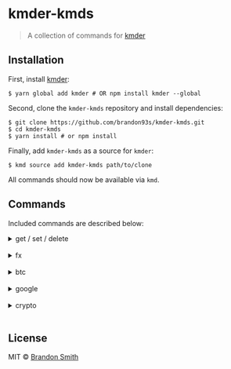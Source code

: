 # kmder-kmds

> A collection of commands for [kmder](https://github.com/brandon93s/kmder)

## Installation

First, install [kmder](https://github.com/brandon93s/kmder):

```shell
$ yarn global add kmder # OR npm install kmder --global
```

Second, clone the `kmder-kmds` repository and install dependencies:

```shell
$ git clone https://github.com/brandon93s/kmder-kmds.git
$ cd kmder-kmds
$ yarn install # or npm install
```

Finally, add `kmder-kmds` as a source for `kmder`:

```shell
$ kmd source add kmder-kmds path/to/clone
```

All commands should now be available via `kmd`.

## Commands

Included commands are described below:

<details><summary>get / set / delete</summary>
<p>

The `get`, `set` and `delete` expose a key-value store allowing you to store arbitrary information:


```sh
$ kmd set demo "kmder is awesome"
  > set demo:kmder is awesome

$ kmd get demo
  > kmder is awesome

$ kmd delete demo
  > deleted demo
```

</p>
</details>
<br />
<details><summary>fx</summary>
<p>

The `fx` command loads and reports the exchange rate for the provided currencies:


```sh
$ kmd fx USD GBP
  > 0.73792

$ kmd fx GBP USD
  > 1.3552
```

</p>
</details>
<br />
<details><summary>btc</summary>
<p>

The `btc` command loads and reports the current price of 1 BTC in USD:


```sh
$ kmd btc
  > 17532.25
```

</p>
</details>
<br />
<details><summary>google</summary>
<p>

The `google` command performs a Google Search in your default browser:


```sh
$ kmd google time in ATL
  > Google search for "time in atl" opened in default browser...
```

</p>
</details>
<br />
<details><summary>crypto</summary>
<p>

The `crypto` command returns pricing information for the given crypto coin and currency:


```sh
$ kmd crypto xrp usd
> -
  base:   XRP
  target: USD
  price:  2.58750026
  volume: 84580304.47344100
  change: -0.07019374
```

</p>
</details>
<br />

## License

MIT © [Brandon Smith](https://github.com/brandon93s)
